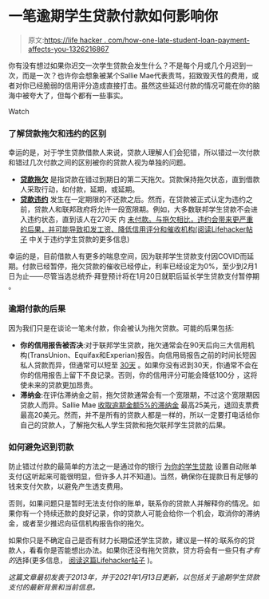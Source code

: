 # 一笔逾期学生贷款付款如何影响你

> 原文:[https://life hacker . com/how-one-late-student-loan-payment-affects-you-1326216867](https://lifehacker.com/how-one-late-student-loan-payment-affects-you-1326216867)

你有没有想过如果你迟交一次学生贷款会发生什么？不是每个月或几个月迟到一次，而是一次？也许你会想象被某个Sallie Mae代表责骂，招致毁灭性的费用，或者对你已经脆弱的信用评分造成直接打击。虽然这些延迟付款的情况可能在你的脑海中被夸大了，但每个都有一些事实。

Watch

### **了解贷款拖欠和违约的区别**

幸运的是，对于学生贷款借款人来说，贷款人理解人们会犯错，所以错过一次付款和错过几次付款之间的区别被你的贷款人视为单独的问题。

*   [**贷款拖欠**](https://www.investopedia.com/terms/d/delinquent.asp) 是指贷款在错过到期日的第二天拖欠。贷款保持拖欠状态，直到借款人采取行动，如付款，延期，或延期。
*   [**贷款违约**](https://www.investopedia.com/terms/d/default2.asp) 发生在一定期限的不还款之后。然而，在贷款被正式认定为违约之前，贷款人和联邦政府将允许一段宽限期。例如，大多数联邦学生贷款不会进入违约状态，直到该人在270天 内 [未付款。与拖欠相比，违约会带来更严重的后果，并可能导致扣发工资、降低信用评分和催收机构(阅读Lifehacker帖子](https://www.studentloanborrowerassistance.org/collections/consequences-of-default-federal/) 中关于违约学生贷款的更多信息)

幸运的是，目前借款人有更多的喘息空间，因为联邦学生贷款支付因COVID而延期。付款已经暂停，拖欠贷款的催收已经停止，利率已经设定为0%，至少到2月1日为止——尽管当选总统乔·拜登预计将在1月20日就职后延长学生贷款支付暂停期 。

### **逾期付款的后果**

因为我们只是在谈论一笔未付款，你会被认为拖欠贷款。可能的后果包括:

*   **你的信用报告被否决**:对于联邦学生贷款，拖欠通常会在90天后向三大信用机构(TransUnion、Equifax和Experian)报告。向信用局报告之前的时间长短因私人贷款而异，但通常可以短至 [30天](https://www.credible.com/blog/refinance-student-loans/i-missed-a-student-loan-payment-should-i-be-concerned/#late-private-student-loan-payments) 。如果你没有迟到30天，你通常不会在你的信用报告上留下不良记录。否则，你的信用评分可能会降低100分 ，这将使未来的贷款更加昂贵。
*   **滞纳金**:在评估滞纳金之前，拖欠贷款通常会有一个宽限期，不过这个宽限期因贷款人而异。Sallie Mae [收取逾期金额5%的滞纳金](https://www.bankrate.com/loans/student-loans/reviews/sallie-mae/) 最高25美元，退回支票费最高20美元。然而，并不是所有的贷款人都是一样的，所以一定要打电话给你自己的贷款人，了解拖欠私人学生贷款和拖欠联邦学生贷款的后果。

### **如何避免迟到罚款**

防止错过付款的最简单的方法之一是通过你的银行 [为你的学生贷款](http://blog.readyforzero.com/how-to-schedule-a-sallie-mae-payment/) 设置自动账单支付(这听起来可能很明显，但许多人并不知道)。当然，确保你在提款日有足够的钱来支付欠款，以避免产生透支费用。

否则，如果问题只是暂时无法支付你的账单，联系你的贷款人并解释你的情况。如果你有一个持续还款的良好记录，你的贷款人可能会给你一个机会，取消你的滞纳金，或者至少推迟向征信机构报告你的拖欠。

如果你只是不确定自己是否有财力长期偿还学生贷款，建议是一样的:联系你的贷款人，看看你是否能想出办法。如果你还没有拖欠贷款，贷方将会有一些只有*才有的*选择(更多信息， [阅读这篇Lifehacker帖子](https://twocents.lifehacker.com/what-to-do-if-you-default-on-your-student-loans-1828946224) )。

*这篇文章最初发表于2013年，并于2021年1月13日更新，以包括关于逾期学生贷款支付的最新背景和当前信息。*